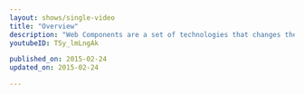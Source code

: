 ```yaml
---
layout: shows/single-video
title: "Overview"
description: "Web Components are a set of technologies that changes the way you develop web apps entirely. By making components scoped and reusable in standardized way, your web development will step up to the next level. This video explains the benefit of using Web Components, how to use them, and what each technologies are like."
youtubeID: T5y_lmLngAk

published_on: 2015-02-24
updated_on: 2015-02-24

---
```

